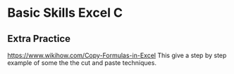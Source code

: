 # Basic Skills Excel C

##  Extra Practice


https://www.wikihow.com/Copy-Formulas-in-Excel
This give a step by step example of some the the cut and paste techniques.
